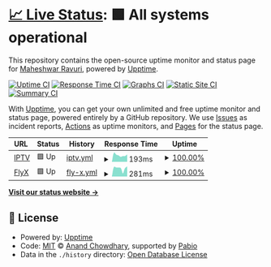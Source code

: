 # [📈 Live Status](https://Mravuri96.github.io/uptime): <!--live status--> **🟩 All systems operational**

This repository contains the open-source uptime monitor and status page for [Maheshwar Ravuri](https://maheshwarravuri.com), powered by [Upptime](https://github.com/upptime/upptime).

[![Uptime CI](https://github.com/Mravuri96/uptime/workflows/Uptime%20CI/badge.svg)](https://github.com/Mravuri96/uptime/actions?query=workflow%3A%22Uptime+CI%22)
[![Response Time CI](https://github.com/Mravuri96/uptime/workflows/Response%20Time%20CI/badge.svg)](https://github.com/Mravuri96/uptime/actions?query=workflow%3A%22Response+Time+CI%22)
[![Graphs CI](https://github.com/Mravuri96/uptime/workflows/Graphs%20CI/badge.svg)](https://github.com/Mravuri96/uptime/actions?query=workflow%3A%22Graphs+CI%22)
[![Static Site CI](https://github.com/Mravuri96/uptime/workflows/Static%20Site%20CI/badge.svg)](https://github.com/Mravuri96/uptime/actions?query=workflow%3A%22Static+Site+CI%22)
[![Summary CI](https://github.com/Mravuri96/uptime/workflows/Summary%20CI/badge.svg)](https://github.com/Mravuri96/uptime/actions?query=workflow%3A%22Summary+CI%22)

With [Upptime](https://upptime.js.org), you can get your own unlimited and free uptime monitor and status page, powered entirely by a GitHub repository. We use [Issues](https://github.com/Mravuri96/uptime/issues) as incident reports, [Actions](https://github.com/Mravuri96/uptime/actions) as uptime monitors, and [Pages](https://Mravuri96.github.io/uptime) for the status page.

<!--start: status pages-->
<!-- This summary is generated by Upptime (https://github.com/upptime/upptime) -->
<!-- Do not edit this manually, your changes will be overwritten -->
<!-- prettier-ignore -->
| URL | Status | History | Response Time | Uptime |
| --- | ------ | ------- | ------------- | ------ |
| <img alt="" src="https://icons.duckduckgo.com/ip3/iptv-web.app.ico" height="13"> [IPTV](https://iptv-web.app/) | 🟩 Up | [iptv.yml](https://github.com/Mravuri96/uptime/commits/HEAD/history/iptv.yml) | <details><summary><img alt="Response time graph" src="./graphs/iptv/response-time-week.png" height="20"> 193ms</summary><br><a href="https://Mravuri96.github.io/uptime/history/iptv"><img alt="Response time 219" src="https://img.shields.io/endpoint?url=https%3A%2F%2Fraw.githubusercontent.com%2FMravuri96%2Fuptime%2FHEAD%2Fapi%2Fiptv%2Fresponse-time.json"></a><br><a href="https://Mravuri96.github.io/uptime/history/iptv"><img alt="24-hour response time 213" src="https://img.shields.io/endpoint?url=https%3A%2F%2Fraw.githubusercontent.com%2FMravuri96%2Fuptime%2FHEAD%2Fapi%2Fiptv%2Fresponse-time-day.json"></a><br><a href="https://Mravuri96.github.io/uptime/history/iptv"><img alt="7-day response time 193" src="https://img.shields.io/endpoint?url=https%3A%2F%2Fraw.githubusercontent.com%2FMravuri96%2Fuptime%2FHEAD%2Fapi%2Fiptv%2Fresponse-time-week.json"></a><br><a href="https://Mravuri96.github.io/uptime/history/iptv"><img alt="30-day response time 209" src="https://img.shields.io/endpoint?url=https%3A%2F%2Fraw.githubusercontent.com%2FMravuri96%2Fuptime%2FHEAD%2Fapi%2Fiptv%2Fresponse-time-month.json"></a><br><a href="https://Mravuri96.github.io/uptime/history/iptv"><img alt="1-year response time 219" src="https://img.shields.io/endpoint?url=https%3A%2F%2Fraw.githubusercontent.com%2FMravuri96%2Fuptime%2FHEAD%2Fapi%2Fiptv%2Fresponse-time-year.json"></a></details> | <details><summary><a href="https://Mravuri96.github.io/uptime/history/iptv">100.00%</a></summary><a href="https://Mravuri96.github.io/uptime/history/iptv"><img alt="All-time uptime 100.00%" src="https://img.shields.io/endpoint?url=https%3A%2F%2Fraw.githubusercontent.com%2FMravuri96%2Fuptime%2FHEAD%2Fapi%2Fiptv%2Fuptime.json"></a><br><a href="https://Mravuri96.github.io/uptime/history/iptv"><img alt="24-hour uptime 100.00%" src="https://img.shields.io/endpoint?url=https%3A%2F%2Fraw.githubusercontent.com%2FMravuri96%2Fuptime%2FHEAD%2Fapi%2Fiptv%2Fuptime-day.json"></a><br><a href="https://Mravuri96.github.io/uptime/history/iptv"><img alt="7-day uptime 100.00%" src="https://img.shields.io/endpoint?url=https%3A%2F%2Fraw.githubusercontent.com%2FMravuri96%2Fuptime%2FHEAD%2Fapi%2Fiptv%2Fuptime-week.json"></a><br><a href="https://Mravuri96.github.io/uptime/history/iptv"><img alt="30-day uptime 100.00%" src="https://img.shields.io/endpoint?url=https%3A%2F%2Fraw.githubusercontent.com%2FMravuri96%2Fuptime%2FHEAD%2Fapi%2Fiptv%2Fuptime-month.json"></a><br><a href="https://Mravuri96.github.io/uptime/history/iptv"><img alt="1-year uptime 100.00%" src="https://img.shields.io/endpoint?url=https%3A%2F%2Fraw.githubusercontent.com%2FMravuri96%2Fuptime%2FHEAD%2Fapi%2Fiptv%2Fuptime-year.json"></a></details>
| <img alt="" src="https://icons.duckduckgo.com/ip3/flyx.io.ico" height="13"> [FlyX](https://flyx.io/) | 🟩 Up | [fly-x.yml](https://github.com/Mravuri96/uptime/commits/HEAD/history/fly-x.yml) | <details><summary><img alt="Response time graph" src="./graphs/fly-x/response-time-week.png" height="20"> 281ms</summary><br><a href="https://Mravuri96.github.io/uptime/history/fly-x"><img alt="Response time 284" src="https://img.shields.io/endpoint?url=https%3A%2F%2Fraw.githubusercontent.com%2FMravuri96%2Fuptime%2FHEAD%2Fapi%2Ffly-x%2Fresponse-time.json"></a><br><a href="https://Mravuri96.github.io/uptime/history/fly-x"><img alt="24-hour response time 346" src="https://img.shields.io/endpoint?url=https%3A%2F%2Fraw.githubusercontent.com%2FMravuri96%2Fuptime%2FHEAD%2Fapi%2Ffly-x%2Fresponse-time-day.json"></a><br><a href="https://Mravuri96.github.io/uptime/history/fly-x"><img alt="7-day response time 281" src="https://img.shields.io/endpoint?url=https%3A%2F%2Fraw.githubusercontent.com%2FMravuri96%2Fuptime%2FHEAD%2Fapi%2Ffly-x%2Fresponse-time-week.json"></a><br><a href="https://Mravuri96.github.io/uptime/history/fly-x"><img alt="30-day response time 291" src="https://img.shields.io/endpoint?url=https%3A%2F%2Fraw.githubusercontent.com%2FMravuri96%2Fuptime%2FHEAD%2Fapi%2Ffly-x%2Fresponse-time-month.json"></a><br><a href="https://Mravuri96.github.io/uptime/history/fly-x"><img alt="1-year response time 284" src="https://img.shields.io/endpoint?url=https%3A%2F%2Fraw.githubusercontent.com%2FMravuri96%2Fuptime%2FHEAD%2Fapi%2Ffly-x%2Fresponse-time-year.json"></a></details> | <details><summary><a href="https://Mravuri96.github.io/uptime/history/fly-x">100.00%</a></summary><a href="https://Mravuri96.github.io/uptime/history/fly-x"><img alt="All-time uptime 100.00%" src="https://img.shields.io/endpoint?url=https%3A%2F%2Fraw.githubusercontent.com%2FMravuri96%2Fuptime%2FHEAD%2Fapi%2Ffly-x%2Fuptime.json"></a><br><a href="https://Mravuri96.github.io/uptime/history/fly-x"><img alt="24-hour uptime 100.00%" src="https://img.shields.io/endpoint?url=https%3A%2F%2Fraw.githubusercontent.com%2FMravuri96%2Fuptime%2FHEAD%2Fapi%2Ffly-x%2Fuptime-day.json"></a><br><a href="https://Mravuri96.github.io/uptime/history/fly-x"><img alt="7-day uptime 100.00%" src="https://img.shields.io/endpoint?url=https%3A%2F%2Fraw.githubusercontent.com%2FMravuri96%2Fuptime%2FHEAD%2Fapi%2Ffly-x%2Fuptime-week.json"></a><br><a href="https://Mravuri96.github.io/uptime/history/fly-x"><img alt="30-day uptime 100.00%" src="https://img.shields.io/endpoint?url=https%3A%2F%2Fraw.githubusercontent.com%2FMravuri96%2Fuptime%2FHEAD%2Fapi%2Ffly-x%2Fuptime-month.json"></a><br><a href="https://Mravuri96.github.io/uptime/history/fly-x"><img alt="1-year uptime 100.00%" src="https://img.shields.io/endpoint?url=https%3A%2F%2Fraw.githubusercontent.com%2FMravuri96%2Fuptime%2FHEAD%2Fapi%2Ffly-x%2Fuptime-year.json"></a></details>

<!--end: status pages-->

[**Visit our status website →**](https://Mravuri96.github.io/uptime)

## 📄 License

- Powered by: [Upptime](https://github.com/upptime/upptime)
- Code: [MIT](./LICENSE) © [Anand Chowdhary](https://anandchowdhary.com), supported by [Pabio](https://pabio.com)
- Data in the `./history` directory: [Open Database License](https://opendatacommons.org/licenses/odbl/1-0/)
